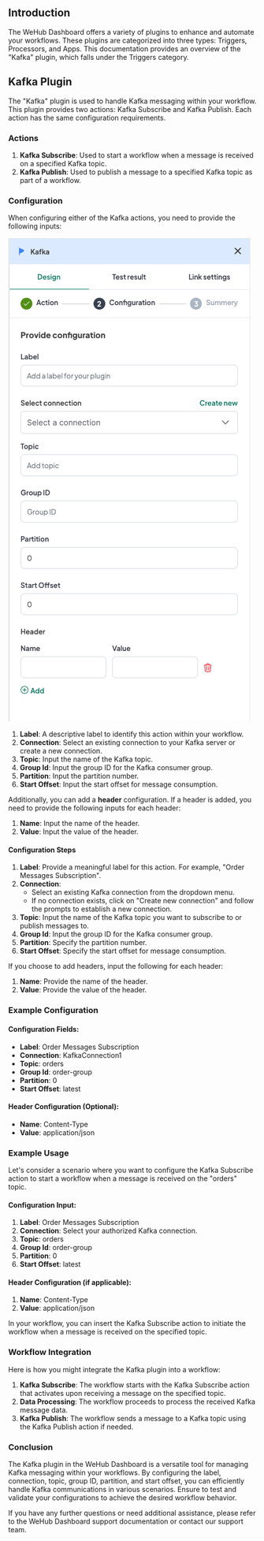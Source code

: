 
## Introduction
The WeHub Dashboard offers a variety of plugins to enhance and automate your workflows. These plugins are categorized into three types: Triggers, Processors, and Apps. This documentation provides an overview of the "Kafka" plugin, which falls under the Triggers category.

## Kafka Plugin
The "Kafka" plugin is used to handle Kafka messaging within your workflow. This plugin provides two actions: Kafka Subscribe and Kafka Publish. Each action has the same configuration requirements.

### Actions
1. **Kafka Subscribe**: Used to start a workflow when a message is received on a specified Kafka topic.
2. **Kafka Publish**: Used to publish a message to a specified Kafka topic as part of a workflow.

### Configuration
When configuring either of the Kafka actions, you need to provide the following inputs:

![Screenshot 2024-05-25 at 14.38.41.png](../../../static/img/KAFKA.png)

1. **Label**: A descriptive label to identify this action within your workflow.
2. **Connection**: Select an existing connection to your Kafka server or create a new connection.
3. **Topic**: Input the name of the Kafka topic.
4. **Group Id**: Input the group ID for the Kafka consumer group.
5. **Partition**: Input the partition number.
6. **Start Offset**: Input the start offset for message consumption.

Additionally, you can add a **header** configuration. If a header is added, you need to provide the following inputs for each header:

1. **Name**: Input the name of the header.
2. **Value**: Input the value of the header.

#### Configuration Steps
1. **Label**: Provide a meaningful label for this action. For example, "Order Messages Subscription".
2. **Connection**: 
   - Select an existing Kafka connection from the dropdown menu.
   - If no connection exists, click on "Create new connection" and follow the prompts to establish a new connection.
3. **Topic**: Input the name of the Kafka topic you want to subscribe to or publish messages to.
4. **Group Id**: Input the group ID for the Kafka consumer group.
5. **Partition**: Specify the partition number.
6. **Start Offset**: Specify the start offset for message consumption.

If you choose to add headers, input the following for each header:
1. **Name**: Provide the name of the header.
2. **Value**: Provide the value of the header.

### Example Configuration
#### Configuration Fields:
- **Label**: Order Messages Subscription
- **Connection**: KafkaConnection1
- **Topic**: orders
- **Group Id**: order-group
- **Partition**: 0
- **Start Offset**: latest

#### Header Configuration (Optional):
- **Name**: Content-Type
- **Value**: application/json

### Example Usage
Let's consider a scenario where you want to configure the Kafka Subscribe action to start a workflow when a message is received on the "orders" topic.

#### Configuration Input:
1. **Label**: Order Messages Subscription
2. **Connection**: Select your authorized Kafka connection.
3. **Topic**: orders
4. **Group Id**: order-group
5. **Partition**: 0
6. **Start Offset**: latest

#### Header Configuration (if applicable):
1. **Name**: Content-Type
2. **Value**: application/json

In your workflow, you can insert the Kafka Subscribe action to initiate the workflow when a message is received on the specified topic.

### Workflow Integration
Here is how you might integrate the Kafka plugin into a workflow:

1. **Kafka Subscribe**: The workflow starts with the Kafka Subscribe action that activates upon receiving a message on the specified topic.
2. **Data Processing**: The workflow proceeds to process the received Kafka message data.
3. **Kafka Publish**: The workflow sends a message to a Kafka topic using the Kafka Publish action if needed.

### Conclusion
The Kafka plugin in the WeHub Dashboard is a versatile tool for managing Kafka messaging within your workflows. By configuring the label, connection, topic, group ID, partition, and start offset, you can efficiently handle Kafka communications in various scenarios. Ensure to test and validate your configurations to achieve the desired workflow behavior.

If you have any further questions or need additional assistance, please refer to the WeHub Dashboard support documentation or contact our support team.
